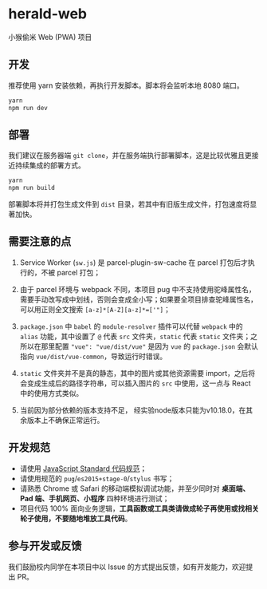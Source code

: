 # herald-web

小猴偷米 Web (PWA) 项目

## 开发

推荐使用 yarn 安装依赖，再执行开发脚本。脚本将会监听本地 8080 端口。

```bash
yarn
npm run dev
```

## 部署

我们建议在服务器端 `git clone`，并在服务端执行部署脚本，这是比较优雅且更接近持续集成的部署方式。

```bash
yarn
npm run build
```

部署脚本将并打包生成文件到 `dist` 目录，若其中有旧版生成文件，打包速度将显著加快。

## 需要注意的点

1. Service Worker (`sw.js`) 是 parcel-plugin-sw-cache 在 parcel 打包后才执行的，不被 parcel 打包；

2. 由于 parcel 环境与 webpack 不同，本项目 pug 中不支持使用驼峰属性名，需要手动改写成中划线，否则会变成全小写；如果要全项目排查驼峰属性名，可以用正则全文搜索 `[a-z]*[A-Z][a-z]*=['"]`；

3. `package.json` 中 `babel` 的 `module-resolver` 插件可以代替 `webpack` 中的 `alias` 功能，其中设置了 `@` 代表 `src` 文件夹，`static` 代表 `static` 文件夹；之所以在那里配置 `"vue": "vue/dist/vue"` 是因为 `vue` 的 `package.json` 会默认指向 `vue/dist/vue-common`，导致运行时错误。

4. `static` 文件夹并不是真的静态，其中的图片或其他资源需要 import，之后将会变成生成后的路径字符串，可以插入图片的 `src` 中使用，这一点与 React 中的使用方式类似。
5. 当前因为部分依赖的版本支持不足， 经实验node版本只能为v10.18.0，在其余版本上不确保正常运行。

## 开发规范

- 请使用 [JavaScript Standard 代码规范](https://standardjs.com/rules-zhcn.html#javascript-standard-style)；
- 请使用规范的 `pug`/`es2015+stage-0`/`stylus` 书写；
- 请熟悉 Chrome 或 Safari 的移动端模拟调试功能，并至少同时对 **桌面端、Pad 端、手机网页、小程序** 四种环境进行测试；
- 项目代码 100% 面向业务逻辑，**工具函数或工具类请做成轮子再使用或找相关轮子使用，不要随地堆放工具代码**。

## 参与开发或反馈

我们鼓励校内同学在本项目中以 Issue 的方式提出反馈，如有开发能力，欢迎提出 PR。
